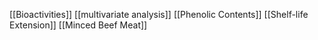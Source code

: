 [[Bioactivities]]
[[multivariate analysis]]
[[Phenolic Contents]]
[[Shelf-life Extension]]
[[Minced Beef Meat]]
